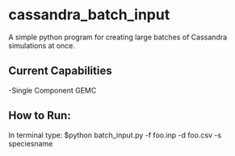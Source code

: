 # cassandra_batch_input
A simple python program for creating large batches of Cassandra simulations at once.


Current Capabilities
--------------------
-Single Component GEMC

How to Run:
-----------
In terminal type:
$python batch_input.py -f foo.inp -d foo.csv -s speciesname

